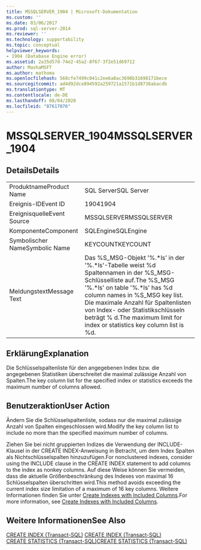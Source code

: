 ```yaml
---
title: MSSQLSERVER_1904 | Microsoft-Dokumentation
ms.custom: ''
ms.date: 03/06/2017
ms.prod: sql-server-2014
ms.reviewer: ''
ms.technology: supportability
ms.topic: conceptual
helpviewer_keywords:
- 1904 (Database Engine error)
ms.assetid: 2a35d57d-74e2-45a2-8f67-3f2e51d69712
author: MashaMSFT
ms.author: mathoma
ms.openlocfilehash: 568cfe7499c041c2ee6a8ac3698b31698171bece
ms.sourcegitcommit: ad4d92dce894592a259721a1571b1d8736abacdb
ms.translationtype: MT
ms.contentlocale: de-DE
ms.lasthandoff: 08/04/2020
ms.locfileid: "87617076"
---
```

# <a name="mssqlserver_1904"></a><span data-ttu-id="52812-102">MSSQLSERVER_1904</span><span class="sxs-lookup"><span data-stu-id="52812-102">MSSQLSERVER_1904</span></span>
    
## <a name="details"></a><span data-ttu-id="52812-103">Details</span><span class="sxs-lookup"><span data-stu-id="52812-103">Details</span></span>  
  
|||  
|-|-|  
|<span data-ttu-id="52812-104">Produktname</span><span class="sxs-lookup"><span data-stu-id="52812-104">Product Name</span></span>|<span data-ttu-id="52812-105">SQL Server</span><span class="sxs-lookup"><span data-stu-id="52812-105">SQL Server</span></span>|  
|<span data-ttu-id="52812-106">Ereignis-ID</span><span class="sxs-lookup"><span data-stu-id="52812-106">Event ID</span></span>|<span data-ttu-id="52812-107">1904</span><span class="sxs-lookup"><span data-stu-id="52812-107">1904</span></span>|  
|<span data-ttu-id="52812-108">Ereignisquelle</span><span class="sxs-lookup"><span data-stu-id="52812-108">Event Source</span></span>|<span data-ttu-id="52812-109">MSSQLSERVER</span><span class="sxs-lookup"><span data-stu-id="52812-109">MSSQLSERVER</span></span>|  
|<span data-ttu-id="52812-110">Komponente</span><span class="sxs-lookup"><span data-stu-id="52812-110">Component</span></span>|<span data-ttu-id="52812-111">SQLEngine</span><span class="sxs-lookup"><span data-stu-id="52812-111">SQLEngine</span></span>|  
|<span data-ttu-id="52812-112">Symbolischer Name</span><span class="sxs-lookup"><span data-stu-id="52812-112">Symbolic Name</span></span>|<span data-ttu-id="52812-113">KEYCOUNT</span><span class="sxs-lookup"><span data-stu-id="52812-113">KEYCOUNT</span></span>|  
|<span data-ttu-id="52812-114">Meldungstext</span><span class="sxs-lookup"><span data-stu-id="52812-114">Message Text</span></span>|<span data-ttu-id="52812-115">Das %S_MSG-Objekt '%.\*ls' in der '%.\*ls'-Tabelle weist %d Spaltennamen in der %S_MSG-Schlüsselliste auf.</span><span class="sxs-lookup"><span data-stu-id="52812-115">The %S_MSG '%.\*ls' on table '%.\*ls' has %d column names in %S_MSG key list.</span></span> <span data-ttu-id="52812-116">Die maximale Anzahl für Spaltenlisten von Index- oder Statistikschlüsseln beträgt % d.</span><span class="sxs-lookup"><span data-stu-id="52812-116">The maximum limit for index or statistics key column list is %d.</span></span>|  
  
## <a name="explanation"></a><span data-ttu-id="52812-117">Erklärung</span><span class="sxs-lookup"><span data-stu-id="52812-117">Explanation</span></span>  
 <span data-ttu-id="52812-118">Die Schlüsselspaltenliste für den angegebenen Index bzw. die angegebenen Statistiken überschreitet die maximal zulässige Anzahl von Spalten.</span><span class="sxs-lookup"><span data-stu-id="52812-118">The key column list for the specified index or statistics exceeds the maximum number of columns allowed.</span></span>  
  
## <a name="user-action"></a><span data-ttu-id="52812-119">Benutzeraktion</span><span class="sxs-lookup"><span data-stu-id="52812-119">User Action</span></span>  
 <span data-ttu-id="52812-120">Ändern Sie die Schlüsselspaltenliste, sodass nur die maximal zulässige Anzahl von Spalten eingeschlossen wird.</span><span class="sxs-lookup"><span data-stu-id="52812-120">Modify the key column list to include no more than the specified maximum number of columns.</span></span>  
  
 <span data-ttu-id="52812-121">Ziehen Sie bei nicht gruppierten Indizes die Verwendung der INCLUDE-Klausel in der CREATE INDEX-Anweisung in Betracht, um dem Index Spalten als Nichtschlüsselspalten hinzuzufügen.</span><span class="sxs-lookup"><span data-stu-id="52812-121">For nonclustered indexes, consider using the INCLUDE clause in the CREATE INDEX statement to add columns to the index as nonkey columns.</span></span> <span data-ttu-id="52812-122">Auf diese Weise können Sie vermeiden, dass die aktuelle Größenbeschränkung des Indexes von maximal 16 Schlüsselspalten überschritten wird.</span><span class="sxs-lookup"><span data-stu-id="52812-122">This method avoids exceeding the current index size limitation of a maximum of 16 key columns.</span></span> <span data-ttu-id="52812-123">Weitere Informationen finden Sie unter [Create Indexes with Included Columns](../indexes/create-indexes-with-included-columns.md).</span><span class="sxs-lookup"><span data-stu-id="52812-123">For more information, see [Create Indexes with Included Columns](../indexes/create-indexes-with-included-columns.md).</span></span>  
  
## <a name="see-also"></a><span data-ttu-id="52812-124">Weitere Informationen</span><span class="sxs-lookup"><span data-stu-id="52812-124">See Also</span></span>  
 <span data-ttu-id="52812-125">[CREATE INDEX &#40;Transact-SQL&#41;](/sql/t-sql/statements/create-index-transact-sql) </span><span class="sxs-lookup"><span data-stu-id="52812-125">[CREATE INDEX &#40;Transact-SQL&#41;](/sql/t-sql/statements/create-index-transact-sql) </span></span>  
 [<span data-ttu-id="52812-126">CREATE STATISTICS &#40;Transact-SQL&#41;</span><span class="sxs-lookup"><span data-stu-id="52812-126">CREATE STATISTICS &#40;Transact-SQL&#41;</span></span>](/sql/t-sql/statements/create-statistics-transact-sql)  
  
  
